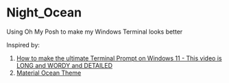 # Night_Ocean
Using Oh My Posh to make my Windows Terminal looks better

Inspired by:
1. [How to make the ultimate Terminal Prompt on Windows 11 - This video is LONG and WORDY and DETAILED](https://www.youtube.com/watch?v=VT2L1SXFq9U&t=1242s)
2. [Material Ocean Theme](https://material-theme.com/docs/reference/color-palette/)
